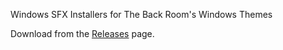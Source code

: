 Windows SFX Installers for The Back Room's Windows Themes

Download from the [Releases][RELEASES] page.

[RELEASES]: https://gitlab.com/the-back-room/Themes/-/releases
